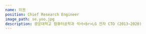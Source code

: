 ```yaml
---
name: 이권
position: Chief Research Engineer
image_path: se.yoo.jpg
description: 광운대학교 컴퓨터공학과 석사<br>LG 전자 CTO (2013~2020)
---
```

